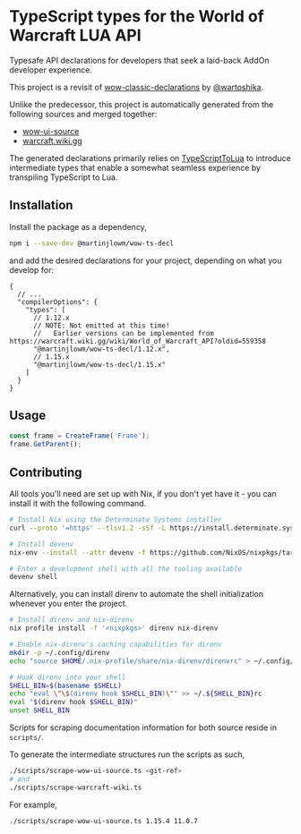 # TypeScript types for the World of Warcraft LUA API

Typesafe API declarations for developers that seek a laid-back AddOn developer
experience.

This project is a revisit of
[wow-classic-declarations](https://github.com/wartoshika/wow-classic-declarations)
by [@wartoshika](https://github.com/wartoshika).

Unlike the predecessor, this project is automatically generated from the
following sources and merged together:

- [wow-ui-source](https://github.com/Gethe/wow-ui-source)
- [warcraft.wiki.gg](https://warcraft.wiki.gg/wiki/World_of_Warcraft_API)

The generated declarations primarily relies on
[TypeScriptToLua](https://github.com/TypeScriptToLua/TypeScriptToLua) to
introduce intermediate types that enable a somewhat seamless experience by
transpiling TypeScript to Lua.

## Installation

Install the package as a dependency,

```bash
npm i --save-dev @martinjlowm/wow-ts-decl
```

and add the desired declarations for your project, depending on what you develop for:

```jsonc
{
  // ...
  "compilerOptions": {
    "types": [
      // 1.12.x
      // NOTE: Not emitted at this time!
      //   Earlier versions can be implemented from https://warcraft.wiki.gg/wiki/World_of_Warcraft_API?oldid=559358
      "@martinjlowm/wow-ts-decl/1.12.x",
      // 1.15.x
      "@martinjlowm/wow-ts-decl/1.15.x"
    ]
  }
}
```

## Usage

```typescript
const frame = CreateFrame('Frame');
frame.GetParent();
```

## Contributing

All tools you'll need are set up with Nix, if you don't yet have it - you can
install it with the following command.

```bash
# Install Nix using the Determinate Systems installer
curl --proto '=https' --tlsv1.2 -sSf -L https://install.determinate.systems/nix | sh -s -- install

# Install devenv
nix-env --install --attr devenv -f https://github.com/NixOS/nixpkgs/tarball/nixpkgs-unstable

# Enter a development shell with all the tooling available
devenv shell
```

Alternatively, you can install direnv to automate the shell initialization
whenever you enter the project.

```bash
# Install direnv and nix-direnv
nix profile install -f '<nixpkgs>' direnv nix-direnv

# Enable nix-direnv's caching capabilities for direnv
mkdir -p ~/.config/direnv
echo "source $HOME/.nix-profile/share/nix-direnv/direnvrc" > ~/.config/direnv/direnvrc

# Hook direnv into your shell
SHELL_BIN=$(basename $SHELL)
echo "eval \"\$(direnv hook $SHELL_BIN)\"" >> ~/.${SHELL_BIN}rc
eval "$(direnv hook $SHELL_BIN)"
unset SHELL_BIN
```

Scripts for scraping documentation information for both source reside in
`scripts/`.

To generate the intermediate structures run the scripts as such,

```bash
./scripts/scrape-wow-ui-source.ts <git-ref>
# and
./scripts/scrape-warcraft-wiki.ts
```

For example,

```bash
./scripts/scrape-wow-ui-source.ts 1.15.4 11.0.7
```
